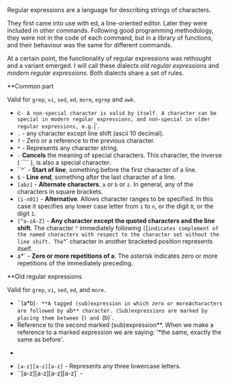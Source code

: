 Regular expressions are a language for describing strings of characters.

They first came into use with ed, a line-oriented editor. Later they were included in other commands. Following good programming methodology, they were not in the code of each command, but in a library of functions, and their behaviour was the same for different commands.

At a certain point, the functionality of regular expressions was rethought and a variant emerged. I will call these dialects *old regular expressions* and *modern regular expressions*. Both dialects share a set of rules.

**Common part

Valid for `grep`, `vi`, `sed`, `ed`, `more`, `egrep` and `awk`.

* c` - A non-special character is valid by itself. A character can be special in modern regular expressions, and non-special in older regular expressions, e.g. `|`.
* `.` - any character except line shift (ascii 10 decimal).
* `?` - Zero or a reference to the previous character.
* `*` - Represents any character string.
* ``` - ``` **Cancels** the meaning of special characters. This character, the inverse ( ```` ), is also a special character.
* ``^` - **Start of line**, something before the first character of a line.
* `$` - **Line end**, something after the last character of a line.
* `[abz]` - **Alternate characters**. `a` or `b` or `z`. In general, any of the characters in square brackets.
* `[i-n01]` - **Alternative**. Allows character ranges to be specified. In this case it specifies any lower case letter from `i` to `n`, or the digit `0`, or the digit `1`.
* `[^a-zA-Z]` - **Any character except the quoted characters and the line shift**. The character `^` immediately following `[`[` indicates complement of the named characters with respect to the character set without the line shift. The `^` character in another bracketed position represents itself.
* a*` - **Zero or more repetitions of a**. The asterisk indicates zero or more repetitions of the immediately preceding.

**Old regular expressions

Valid for `grep`, `vi`, `sed`, `ed`, and `more`.

* ``(a*b\)` - **A tagged (sub)expression in which zero or more `a` characters are followed by a `b`** character. (Sub)expressions are marked by placing them between `(`) and `(b)`.
* Reference to the second marked (sub)expression**. When we make a reference to a marked expression we are saying: '*the same, exactly the same as before'.
* ``` - **Beginning of a word, something before the first character of a word**. A word is a sequence of one or more letters, digits and underscores. (More like *C*, or *awk* language identifiers than words to me). Each word shall include as many characters as possible.

* `[a-z][a-z][a-z]` - Represents any three lowercase letters.
* ``[a-z][a-z][a-z][a-z]` -
